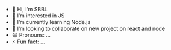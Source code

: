 - 👋 Hi, I’m SBBL
- 👀 I’m interested in JS
- 🌱 I’m currently learning Node.js
- 💞️ I’m looking to collaborate on new project on react and node
- 😄 Pronouns: ...
- ⚡ Fun fact: ...

<!---
salapa4234234/salapa4234234 is a ✨ special ✨ repository because its `README.md` (this file) appears on your GitHub profile.
You can click the Preview link to take a look at your changes.
--->
